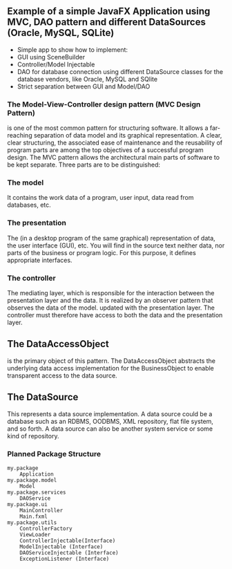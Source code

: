 ## Example of a simple JavaFX Application using MVC, DAO pattern and different DataSources (Oracle, MySQL, SQLite)
* Simple app to show how to implement:
 * GUI using SceneBuilder
 * Controller/Model Injectable
 * DAO for database connection using different DataSource classes for the database vendors, like Oracle, MySQL and SQlite
 * Strict separation between GUI and Model/DAO
 
### The Model-View-Controller design pattern (MVC Design Pattern)
is one of the most common pattern for structuring software. It allows a far-reaching separation of data model and its graphical representation.
A clear, clear structuring, the associated ease of maintenance and the reusability of program parts are among the top objectives of a successful program design. The MVC pattern allows the architectural main parts of software to be kept separate. Three parts are to be distinguished:
### The model
It contains the work data of a program, user input, data read from databases, etc.
### The presentation
The (in a desktop program of the same graphical) representation of data, the user interface (GUI), etc. You will find in the source text neither data, nor parts of the business or program logic. For this purpose, it defines appropriate interfaces.
### The controller
The mediating layer, which is responsible for the interaction between the presentation layer and the data. It is realized by an observer pattern that observes the data of the model. updated with the presentation layer. The controller must therefore have access to both the data and the presentation layer.

## The DataAccessObject
is the primary object of this pattern. The DataAccessObject abstracts the underlying data access implementation for the BusinessObject to enable transparent access to the data source.
## The DataSource
This represents a data source implementation. A data source could be a database such as an RDBMS, OODBMS, XML repository, flat file system, and so forth. A data source can also be another system service or some kind of repository.

 ### Planned Package Structure
```
my.package
    Application
my.package.model
    Model
my.package.services
    DAOService
my.package.ui
    MainController
    Main.fxml    
my.package.utils
    ControllerFactory
    ViewLoader
    ControllerInjectable(Interface)
    ModelInjectable (Interface)
    DAOServiceInjectable (Interface)
    ExceptionListener (Interface)
```
